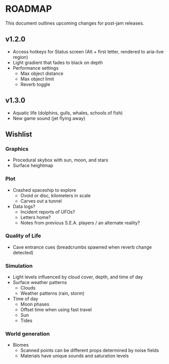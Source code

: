 # ROADMAP
This document outlines upcoming changes for post-jam releases.

## v1.2.0
- Access hotkeys for Status screen (Alt + first letter, rendered to aria-live region)
- Light gradient that fades to black on depth
- Performance settings
  - Max object distance
  - Max object limit
  - Reverb toggle

## v1.3.0
- Aquatic life (dolphins, gulls, whales, schools of fish)
- New game sound (jet flying away)

## Wishlist
### Graphics
- Procedural skybox with sun, moon, and stars
- Surface heightmap

### Plot
- Crashed spaceship to explore
  - Ovoid or disc, kilometers in scale
  - Carves out a tunnel
- Data logs?
  - Incident reports of UFOs?
  - Letters home?
  - Notes from previous S.E.A. players / an alternate reality?

### Quality of Life
- Cave entrance cues (breadcrumbs spawned when reverb change detected)

### Simulation
- Light levels influenced by cloud cover, depth, and time of day
- Surface weather patterns
  - Clouds
  - Weather patterns (rain, storm)
- Time of day
  - Moon phases
  - Offset time when using fast travel
  - Sun
  - Tides

### World generation
- Biomes
  - Scanned points can be different props determined by noise fields
  - Materials have unique sounds and saturation levels
